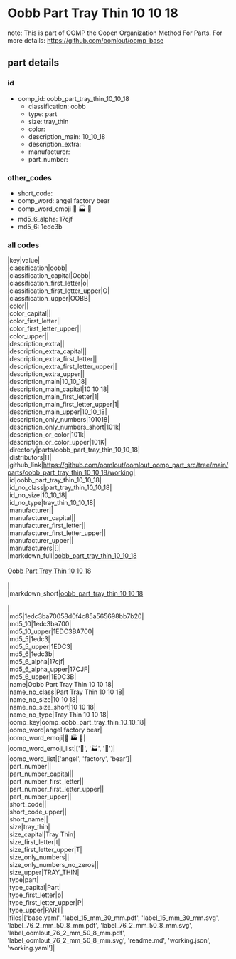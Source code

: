 # Oobb Part Tray Thin 10 10 18  

note: This is part of OOMP the Oopen Organization Method For Parts. For more details: https://github.com/oomlout/oomp_base

##  part details





### id
* oomp_id: oobb_part_tray_thin_10_10_18
  * classification: oobb
  * type: part
  * size: tray_thin
  * color: 
  * description_main: 10_10_18
  * description_extra: 
  * manufacturer: 
  * part_number: 

### other_codes
* short_code: 
* oomp_word: angel factory bear
* oomp_word_emoji :angel: :factory: :bear:
* md5_6_alpha: 17cjf
* md5_6: 1edc3b

### all codes 
|key|value|  
|classification|oobb|  
|classification_capital|Oobb|  
|classification_first_letter|o|  
|classification_first_letter_upper|O|  
|classification_upper|OOBB|  
|color||  
|color_capital||  
|color_first_letter||  
|color_first_letter_upper||  
|color_upper||  
|description_extra||  
|description_extra_capital||  
|description_extra_first_letter||  
|description_extra_first_letter_upper||  
|description_extra_upper||  
|description_main|10_10_18|  
|description_main_capital|10 10 18|  
|description_main_first_letter|1|  
|description_main_first_letter_upper|1|  
|description_main_upper|10_10_18|  
|description_only_numbers|101018|  
|description_only_numbers_short|101k|  
|description_or_color|101k|  
|description_or_color_upper|101K|  
|directory|parts/oobb_part_tray_thin_10_10_18|  
|distributors|[]|  
|github_link|https://github.com/oomlout/oomlout_oomp_part_src/tree/main/parts/oobb_part_tray_thin_10_10_18/working|  
|id|oobb_part_tray_thin_10_10_18|  
|id_no_class|part_tray_thin_10_10_18|  
|id_no_size|10_10_18|  
|id_no_type|tray_thin_10_10_18|  
|manufacturer||  
|manufacturer_capital||  
|manufacturer_first_letter||  
|manufacturer_first_letter_upper||  
|manufacturer_upper||  
|manufacturers|[]|  
|markdown_full|[oobb_part_tray_thin_10_10_18](https://github.com/oomlout/oomlout_oomp_part_src/tree/main/parts/oobb_part_tray_thin_10_10_18/working)<br>[](https://github.com/oomlout/oomlout_oomp_part_src/tree/main/parts/oobb_part_tray_thin_10_10_18/working)<br>[Oobb Part Tray Thin 10 10 18](https://github.com/oomlout/oomlout_oomp_part_src/tree/main/parts/oobb_part_tray_thin_10_10_18/working)<br><br>|  
|markdown_short|[oobb_part_tray_thin_10_10_18](https://github.com/oomlout/oomlout_oomp_part_src/tree/main/parts/oobb_part_tray_thin_10_10_18/working)<br><br>|  
|md5|1edc3ba70058d0f4c85a565698bb7b20|  
|md5_10|1edc3ba700|  
|md5_10_upper|1EDC3BA700|  
|md5_5|1edc3|  
|md5_5_upper|1EDC3|  
|md5_6|1edc3b|  
|md5_6_alpha|17cjf|  
|md5_6_alpha_upper|17CJF|  
|md5_6_upper|1EDC3B|  
|name|Oobb Part Tray Thin 10 10 18|  
|name_no_class|Part Tray Thin 10 10 18|  
|name_no_size|10 10 18|  
|name_no_size_short|10 10 18|  
|name_no_type|Tray Thin 10 10 18|  
|oomp_key|oomp_oobb_part_tray_thin_10_10_18|  
|oomp_word|angel factory bear|  
|oomp_word_emoji|:angel: :factory: :bear:|  
|oomp_word_emoji_list|[':angel:', ':factory:', ':bear:']|  
|oomp_word_list|['angel', 'factory', 'bear']|  
|part_number||  
|part_number_capital||  
|part_number_first_letter||  
|part_number_first_letter_upper||  
|part_number_upper||  
|short_code||  
|short_code_upper||  
|short_name||  
|size|tray_thin|  
|size_capital|Tray Thin|  
|size_first_letter|t|  
|size_first_letter_upper|T|  
|size_only_numbers||  
|size_only_numbers_no_zeros||  
|size_upper|TRAY_THIN|  
|type|part|  
|type_capital|Part|  
|type_first_letter|p|  
|type_first_letter_upper|P|  
|type_upper|PART|  
|files|['base.yaml', 'label_15_mm_30_mm.pdf', 'label_15_mm_30_mm.svg', 'label_76_2_mm_50_8_mm.pdf', 'label_76_2_mm_50_8_mm.svg', 'label_oomlout_76_2_mm_50_8_mm.pdf', 'label_oomlout_76_2_mm_50_8_mm.svg', 'readme.md', 'working.json', 'working.yaml']|  
